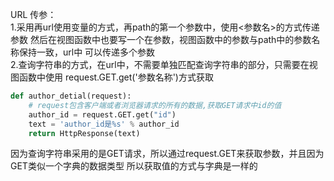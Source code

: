 URL 传参：  
1.采用再url使用变量的方式，再path的第一个参数中，使用<参数名>的方式传递参数
然后在视图函数中也要写一个在参数，视图函数中的参数与path中的参数名称保持一致，url中
可以传递多个参数  
2.查询字符串的方式，在url中，不需要单独匹配查询字符串的部分，只需要在视图函数中使用
request.GET.get('参数名称')方式获取
```python
def author_detial(request):
    # request包含客户端或者浏览器请求的所有的数据,获取GET请求中id的值
    author_id = request.GET.get("id")
    text = 'author_id是%s' % author_id
    return HttpResponse(text)
```
因为查询字符串采用的是GET请求，所以通过request.GET来获取参数，并且因为GET类似一个字典的数据类型
所以获取值的方式与字典是一样的
